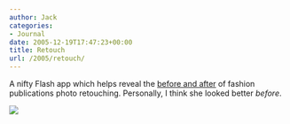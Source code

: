 ```yaml
---
author: Jack
categories:
- Journal
date: 2005-12-19T17:47:23+00:00
title: Retouch
url: /2005/retouch/
---
```


A nifty Flash app which helps reveal the [before and after][1] of fashion publications photo retouching. Personally, I think she looked better _before_.

  


![][2]

 [1]: http://www.i-am-bored.com/bored_link.cfm?link_id=14537
 [2]: https://www.baty.net/files/retouch.jpg